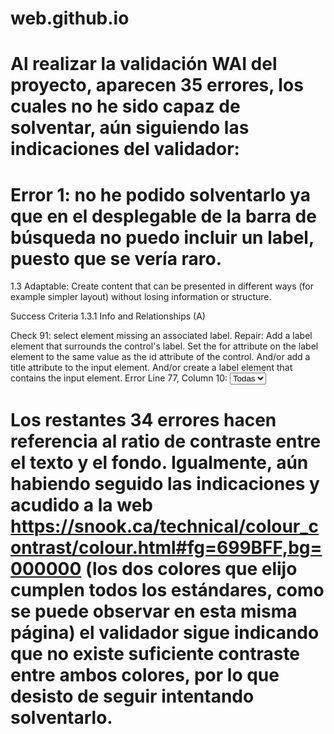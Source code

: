 # web.github.io

# Al realizar la validación WAI del proyecto, aparecen 35 errores, los cuales no he sido capaz de solventar, aún siguiendo las indicaciones del validador:

# Error 1: no he podido solventarlo ya que en el desplegable de la barra de búsqueda no puedo incluir un label, puesto que se vería raro.

1.3 Adaptable: Create content that can be presented in different ways (for example simpler layout) without losing information or structure.

Success Criteria 1.3.1 Info and Relationships (A)

Check 91: select element missing an associated label.
Repair: Add a label element that surrounds the control's label. Set the for attribute on the label element to the same value as the id attribute of the control. And/or add a title attribute to the input element. And/or create a label element that contains the input element.
Error Line 77, Column 10:
<select class="input-select">
										<option value="0">Todas</option>
										<option value=" ...

# Los restantes 34 errores hacen referencia al ratio de contraste entre el texto y el fondo. Igualmente, aún habiendo seguido las indicaciones y acudido a la web https://snook.ca/technical/colour_contrast/colour.html#fg=699BFF,bg=000000 (los dos colores que elijo cumplen todos los estándares, como se puede observar en esta misma página) el validador sigue indicando que no existe suficiente contraste entre ambos colores, por lo que desisto de seguir intentando solventarlo.
